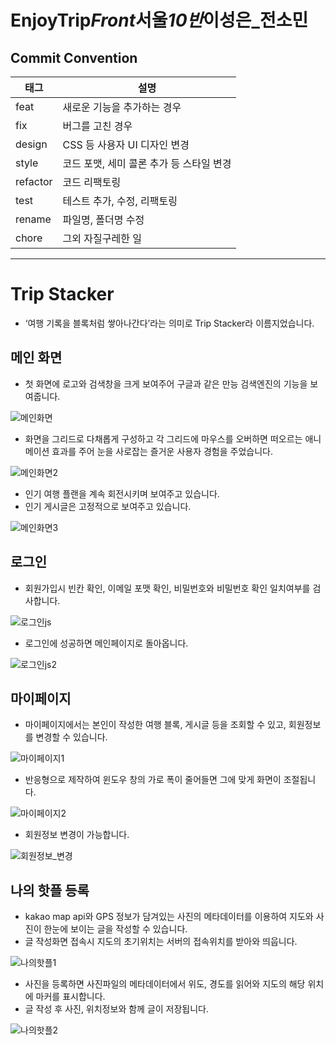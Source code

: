 # EnjoyTrip*Front*서울*10반*이성은\_전소민

## Commit Convention

| 태그     | 설명                                     |
| -------- | ---------------------------------------- |
| feat     | 새로운 기능을 추가하는 경우              |
| fix      | 버그를 고친 경우                         |
| design   | CSS 등 사용자 UI 디자인 변경             |
| style    | 코드 포맷, 세미 콜론 추가 등 스타일 변경 |
| refactor | 코드 리팩토링                            |
| test     | 테스트 추가, 수정, 리팩토링              |
| rename   | 파일명, 폴더명 수정                      |
| chore    | 그외 자질구레한 일                       |

---
# Trip Stacker
- ‘여행 기록을 블록처럼 쌓아나간다’라는 의미로 Trip Stacker라 이름지었습니다.  

## 메인 화면
- 첫 화면에 로고와 검색창을 크게 보여주어 구글과 같은 만능 검색엔진의 기능을 보여줍니다.


![메인화면](/uploads/e5360f8b294e34ec48934be819dfdfc5/메인화면.png)  


- 화면을 그리드로 다채롭게 구성하고 각 그리드에 마우스를 오버하면 떠오르는 애니메이션 효과를 주어 눈을 사로잡는 즐거운 사용자 경험을 주었습니다.


![메인화면2](/uploads/d716544277e79ab4421a4c7b7b19f67f/메인화면2.png)  


- 인기 여행 플랜을 계속 회전시키며 보여주고 있습니다.
- 인기 게시글은 고정적으로 보여주고 있습니다.


![메인화면3](/uploads/7ade8d2167fe09ce36000c98e49b1849/메인화면3.png)  

## 로그인
- 회원가입시 빈칸 확인, 이메일 포맷 확인, 비밀번호와 비밀번호 확인 일치여부를 검사합니다.


![로그인js](/uploads/7d886934011f763af43f34ad64f04eb9/로그인js.png)  


- 로그인에 성공하면 메인페이지로 돌아옵니다.


![로그인js2](/uploads/27f1bb059591dd113d7b1aa29dc4e90c/로그인js2.png)

## 마이페이지
- 마이페이지에서는 본인이 작성한 여행 블록, 게시글 등을 조회할 수 있고, 회원정보를 변경할 수 있습니다.


![마이페이지1](/uploads/d84946bc8f9446b85411ccfa7910ec5c/마이페이지1.png)  


- 반응형으로 제작하여 윈도우 창의 가로 폭이 줄어들면 그에 맞게 화면이 조절됩니다.


![마이페이지2](/uploads/8c0d20c459b6c76b4177f5af50ecb9d1/마이페이지2.png)  


- 회원정보 변경이 가능합니다.


![회원정보_변경](/uploads/83ee40503b623bcdc6da43b9be6a32ca/회원정보_변경.png)  

## 나의 핫플 등록
- kakao map api와 GPS 정보가 담겨있는 사진의 메타데이터를 이용하여 지도와 사진이 한눈에 보이는 글을 작성할 수 있습니다.
- 글 작성화면 접속시 지도의 초기위치는 서버의 접속위치를 받아와 띄웁니다.


![나의핫플1](/uploads/3c6b0c5e90df6de342fef336c4800ae0/나의핫플1.png)  


- 사진을 등록하면 사진파일의 메타데이터에서 위도, 경도를 읽어와 지도의 해당 위치에 마커를 표시합니다.
- 글 작성 후 사진, 위치정보와 함께 글이 저장됩니다.


![나의핫플2](/uploads/032386259c309debb45f82caddbb414a/나의핫플2.png)  
